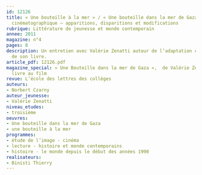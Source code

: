 ```yaml
---
id: 12126
title: « Une bouteille à la mer » / « Une bouteille dans la mer de Gaza ». L’adaptation
  cinématographique – apparitions, disparitions et modifications
rubrique: Littérature de jeunesse et monde contemporain
annee: 2011
magazine: n°4
pages: 8
description: Un entretien avec Valérie Zenatti autour de l’adaptation cinématographique
  de son livre.
article_pdf: 12126.pdf
magazine_special: « Une Bouteille dans la mer de Gaza »,  de Valérie Zenatti, du
  livre au film
revue: L’école des lettres des collèges
auteurs:
- Norbert Czarny
auteur_jeunesse:
- Valérie Zenatti
niveau_etudes:
- troisième
oeuvres:
- Une bouteille dans la mer de Gaza
- une bouteille à la mer
programmes:
- étude de l’image - cinéma
- lecture - histoire et monde contemporains
- histoire - le monde depuis le début des années 1990
realisateurs:
- Binisti Thierry
---
```

